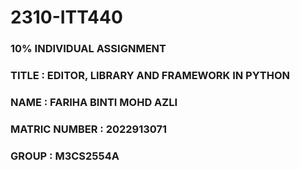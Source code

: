 # 2310-ITT440
### 10% INDIVIDUAL ASSIGNMENT
### TITLE : EDITOR, LIBRARY AND FRAMEWORK IN PYTHON
### NAME : FARIHA BINTI MOHD AZLI
### MATRIC NUMBER : 2022913071
### GROUP : M3CS2554A
